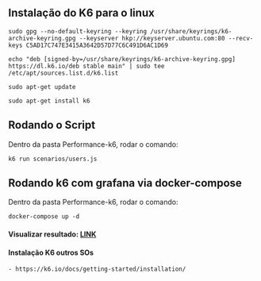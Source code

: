 ## Instalação do K6 para o linux
```
sudo gpg --no-default-keyring --keyring /usr/share/keyrings/k6-archive-keyring.gpg --keyserver hkp://keyserver.ubuntu.com:80 --recv-keys C5AD17C747E3415A3642D57D77C6C491D6AC1D69
```
```
echo "deb [signed-by=/usr/share/keyrings/k6-archive-keyring.gpg] https://dl.k6.io/deb stable main" | sudo tee /etc/apt/sources.list.d/k6.list
```
```
sudo apt-get update
```
```
sudo apt-get install k6
```

## Rodando o Script

Dentro da pasta Performance-k6, rodar o comando:
```    
k6 run scenarios/users.js
```
## Rodando k6 com grafana via docker-compose

Dentro da pasta Performance-k6, rodar o comando:
```   
docker-compose up -d
```    

#### Visualizar resultado: [LINK](http://localhost:3000/d/k6/k6-load-testing-results?orgId=1&refresh=5s)



#### Instalação K6 outros SOs
    - https://k6.io/docs/getting-started/installation/
